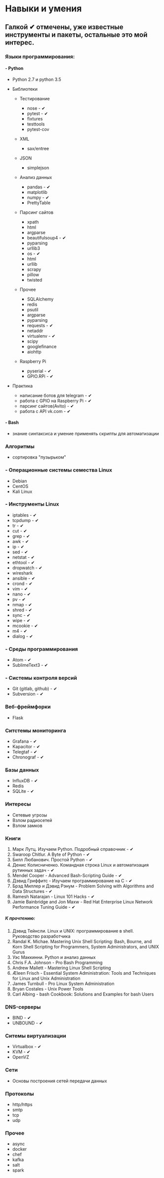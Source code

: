 # Навыки и умения

## Галкой ✔ отмечены, уже известные инструменты и пакеты, остальные это мой интерес.


### Языки программирования:
#### - Python

- Python 2.7 и python 3.5
- Библиотеки
  * Тестирование
    * nose - ✔
    * pytest - ✔
    * fixtures
    * testtools
    * pytest-cov
  * XML
    * sax/entree
  * JSON
    * simplejson
  * Анализ данных
    * pandas - ✔
    * matplotlib
    * numpy - ✔
    * PrettyTable
  * Парсинг сайтов
    * xpath
    * html
    * argparse
    * beautifulsoup4 - ✔
    * pyparsing
    * urllib3
    * os - ✔
    * html
    * urllib
    * scrapy
    * pillow
    * twisted
  * Прочее
    * SQLAlchemy
    * redis
    * psutil
    * argparse
    * pyparsing
    * requests - ✔
    * netaddr
    * virtualenv - ✔
    * scipy
    * googlefinance
    * aiohttp
    
  * Raspberry Pi
    * pyserial - ✔
    * GPIO.RPi - ✔


 - Практика
    * написание ботов для telegram - ✔
    * работа с GPIO на Raspberry Pi - ✔
    * парсинг сайтов(Avito) - ✔
    * работа с API vk.com - ✔

#### - Bash
- знание синтаксиса и умение применять скрипты для автоматизации

### Алгоритмы
- сортировка "пузырьком"

### - Операционные системы семества Linux
- Debian
- CentOS
- Kali Linux

### - Инструменты Linux
- iptables - ✔
- tcpdump - ✔
- tr - ✔
- cut - ✔
- grep - ✔
- awk - ✔
- ip - ✔
- sed - ✔
- netstat - ✔
- ethtool - ✔
- dropwatch - ✔
- wireshark
- ansible - ✔
- crond - ✔
- vim - ✔
- nano - ✔
- pv - ✔
- nmap - ✔
- shred - ✔
- sync - ✔
- wipe - ✔
- mcookie - ✔
- m4 - ✔
- dialog - ✔

### - Среды программирования
- Atom - ✔
- SublimeText3 - ✔

### - Системы контроля версий
- Git (gitlab, github) - ✔
- Subversion - ✔

### Веб-фреймфорки
- Flask

### Ситстемы мониторинга
- Grafana - ✔
- Kapacitor - ✔
- Telegtaf - ✔
- Chronograf - ✔

### Базы данных
- InfluxDB - ✔
- Redis
- SQLite - ✔

### Интересы
- Сетевые угрозы
- Взлом радиосетей
- Взлом замков


### Книги
1. Марк Лутц. Изучаем Python. Подробный справочник - ✔
2. Swaroop Chitlur. A Byte of Python - ✔
3. Билл Любанович. Простой Python - ✔
4. Денис Колисниченко. Командная строка Linux и автоматизация рутинных задач - ✔
5. Mendel Cooper - Advanced Bash-Scripting Guide - ✔
6. Дэвид Гриффитс - Изучаем программирование на C - ✔
7. Брэд Миллер и Дэвид Рэнум - Problem Solving with Algorithms and Data Structures - ✔
8. Ramesh Natarajan - Linux 101 Hacks - ✔
9. Jamie Bainbridge and Jon Maxw - Red Hat Enterprise Linux Network Performance Tuning Guide - ✔

##### К прочтению:
1. Дэвид Тейнсли. Linux и UNIX: программирование в shell. Руководство разработчика
2. Randal K. Michae. Mastering Unix Shell Scripting: Bash, Bourne, and Korn Shell Scripting for Programmers, System Administrators, and UNIX Gurus
3. Уэс Маккинни. Python и анализ данных
4. Chris F.A. Johnson - Pro Bash Programming 
5. Andrew Mallett - Mastering Linux Shell Scripting
6. Æleen Frisch - Essential System Administration: Tools and Techniques for Linux and Unix Administration
7. James Turnbull - Pro Linux System Administration
8. Bryan Costales - Unix Power Tools
9. Carl Albing - bash Cookbook: Solutions and Examples for bash Users


### DNS-серверы
- BIND - ✔
- UNBOUND - ✔


### Ситемы виртуализации
- Virtualbox - ✔
- KVM - ✔
- OpenVZ


### Сети
 - Основы построения сетей передачи данных

### Протоколы
 - http/https
 - smtp
 - tcp
 - udp
 
### Прочее
   * async
   * docker
   * chef
   * kafka
   * salt
   * spark
 
